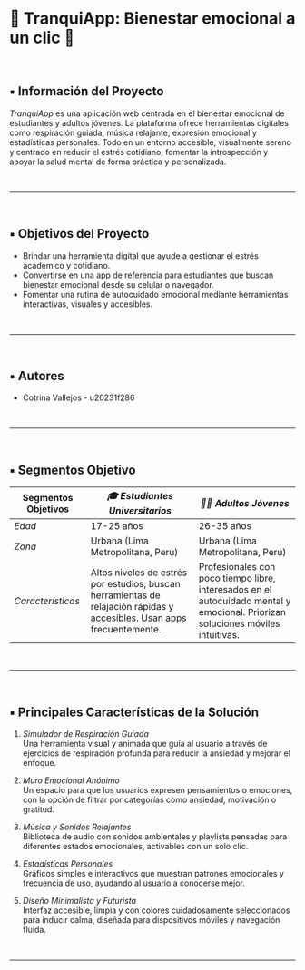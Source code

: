 # 🌿 TranquiApp: Bienestar emocional a un clic 🌿

&nbsp;

## ▪ Información del Proyecto

*TranquiApp* es una aplicación web centrada en el bienestar emocional de estudiantes y adultos jóvenes. La plataforma ofrece herramientas digitales como respiración guiada, música relajante, expresión emocional y estadísticas personales. Todo en un entorno accesible, visualmente sereno y centrado en reducir el estrés cotidiano, fomentar la introspección y apoyar la salud mental de forma práctica y personalizada.

&nbsp;

------------

&nbsp;

## ▪ Objetivos del Proyecto

- Brindar una herramienta digital que ayude a gestionar el estrés académico y cotidiano.
- Convertirse en una app de referencia para estudiantes que buscan bienestar emocional desde su celular o navegador.
- Fomentar una rutina de autocuidado emocional mediante herramientas interactivas, visuales y accesibles.

&nbsp;

---

&nbsp;

## ▪ Autores

- Cotrina Vallejos - u20231f286

&nbsp;

------------

&nbsp;

## ▪ Segmentos Objetivo

| **Segmentos Objetivos**              | *🎓 Estudiantes Universitarios*     | *🧑‍💼 Adultos Jóvenes*                        |
| ------------------------------------- | ------------------------------------ | ---------------------------------------------- |
| *Edad*                              | 17-25 años                          | 26-35 años                                       |
| *Zona*                              | Urbana (Lima Metropolitana, Perú)   | Urbana (Lima Metropolitana, Perú)              |
| *Características*                   | Altos niveles de estrés por estudios, buscan herramientas de relajación rápidas y accesibles. Usan apps frecuentemente. | Profesionales con poco tiempo libre, interesados en el autocuidado mental y emocional. Priorizan soluciones móviles intuitivas. |

&nbsp;

------------

&nbsp;

## ▪ Principales Características de la Solución

1. *Simulador de Respiración Guiada*  
   Una herramienta visual y animada que guía al usuario a través de ejercicios de respiración profunda para reducir la ansiedad y mejorar el enfoque.

2. *Muro Emocional Anónimo*  
   Un espacio para que los usuarios expresen pensamientos o emociones, con la opción de filtrar por categorías como ansiedad, motivación o gratitud.

3. *Música y Sonidos Relajantes*  
   Biblioteca de audio con sonidos ambientales y playlists pensadas para diferentes estados emocionales, activables con un solo clic.

4. *Estadísticas Personales*  
   Gráficos simples e interactivos que muestran patrones emocionales y frecuencia de uso, ayudando al usuario a conocerse mejor.

5. *Diseño Minimalista y Futurista*  
   Interfaz accesible, limpia y con colores cuidadosamente seleccionados para inducir calma, diseñada para dispositivos móviles y navegación fluida.

&nbsp;

------------
